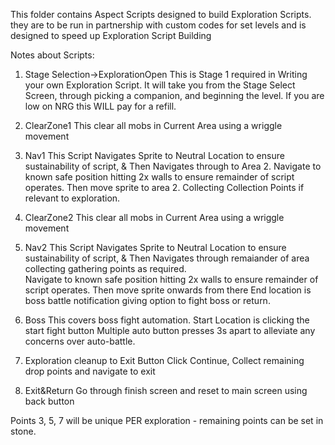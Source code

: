 This folder contains Aspect Scripts designed to build Exploration Scripts.
they are to be run in partnership with custom codes for set levels and is designed to speed up Exploration Script Building

Notes about Scripts:

1. Stage Selection->ExplorationOpen
This is Stage 1 required in Writing your own Exploration Script.
It will take you from the Stage Select Screen, through picking a companion, and beginning the level.
If you are low on NRG this WILL pay for a refill.

2. ClearZone1
This clear all mobs in Current Area using a wriggle movement

3. Nav1
This Script Navigates Sprite to Neutral Location to ensure sustainability of script, & Then Navigates through to Area 2. 
Navigate to known safe position hitting 2x walls to ensure remainder of script operates. Then move sprite to area 2. Collecting Collection Points if relevant to exploration.

4. ClearZone2
This clear all mobs in Current Area using a wriggle movement

5. Nav2
This Script Navigates Sprite to Neutral Location to ensure sustainability of script, & Then Navigates through remaiander of area collecting gathering points as required.  
Navigate to known safe position hitting 2x walls to ensure remainder of script operates. Then move sprite onwards from there
End location is boss battle notification giving option to fight boss or return.

6. Boss
This covers boss fight automation. 
Start Location is clicking the start fight button 
Multiple auto button presses 3s apart to alleviate any concerns over auto-battle.

7. Exploration cleanup to Exit Button
Click Continue, Collect remaining drop points and navigate to exit

8. Exit&Return
Go through finish screen and reset to main screen using back button


Points 3, 5, 7 will be unique PER exploration - remaining points can be set in stone.
